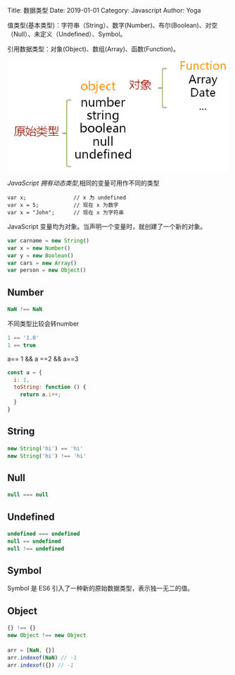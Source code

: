 Title: 数据类型
Date: 2019-01-01
Category: Javascript
Author: Yoga

值类型(基本类型)：字符串（String）、数字(Number)、布尔(Boolean)、对空（Null）、未定义（Undefined）、Symbol。

引用数据类型：对象(Object)、数组(Array)、函数(Function)。

![datatype](img/datatype.png)

_JavaScript 拥有动态类型_,相同的变量可用作不同的类型

```
var x;               // x 为 undefined
var x = 5;           // 现在 x 为数字
var x = "John";      // 现在 x 为字符串
```

JavaScript 变量均为对象。当声明一个变量时，就创建了一个新的对象。

```js
var carname = new String()
var x = new Number()
var y = new Boolean()
var cars = new Array()
var person = new Object()
```

## Number

```js
NaN !== NaN
```
不同类型比较会转number
```js
1 == '1.0'
1 == true
```

a== 1 && a ==2 && a==3
```js
const a = {
  i: 1,
  toString: function () {
    return a.i++;
  }
}
```

## String

```js
new String('hi') == 'hi'
new String('hi') !== 'hi'
```

## Null

```js
null === null
```

## Undefined

```js
undefined === undefined
null == undefined
null !== undefined
```

## Symbol

Symbol 是 ES6 引入了一种新的原始数据类型，表示独一无二的值。

## Object

```js
{} !== {}
new Object !== new Object

arr = [NaN, {}]
arr.indexof(NaN) // -1
arr.indexof({}) // -1
```

